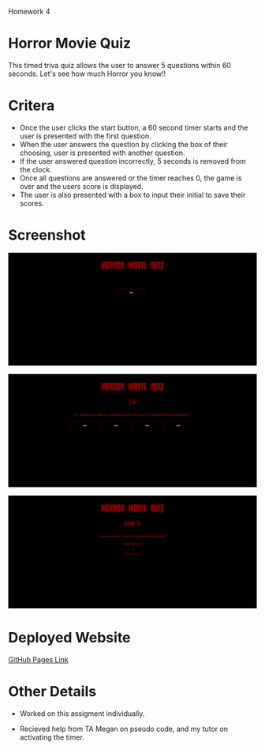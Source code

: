 Homework 4

# Horror Movie Quiz
This timed triva quiz allows the user to answer 5 questions within 60 seconds. Let's see how much Horror you know!!

# Critera

- Once the user clicks the start button, a 60 second timer starts and the user is presented with the first question.
- When the user answers the question by clicking the box of their choosing, user is presented with another question.
- If the user answered question incorrectly, 5 seconds is removed from the clock.
- Once all questions are answered or the timer reaches 0, the game is over and the users score is displayed. 
- The user is also presented with a box to input their initial to save their scores. 


# Screenshot

![Start](./assets/images/start.png)


![Questions](./assets/images/question.png)


![HighScores](./assets/images/HighScores.png) 


# Deployed Website


[GitHub Pages Link](https://mlh19.github.io/HorrorQuiz/)

# Other Details
- Worked on this assigment individually.

- Recieved help from TA Megan on pseudo code, and my tutor on activating the timer.


